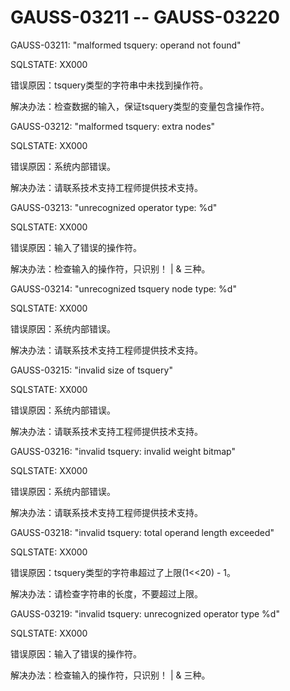 # GAUSS-03211 -- GAUSS-03220<a name="ZH-CN_TOPIC_0302073358"></a>

GAUSS-03211: "malformed tsquery: operand not found"

SQLSTATE: XX000

错误原因：tsquery类型的字符串中未找到操作符。

解决办法：检查数据的输入，保证tsquery类型的变量包含操作符。

GAUSS-03212: "malformed tsquery: extra nodes"

SQLSTATE: XX000

错误原因：系统内部错误。

解决办法：请联系技术支持工程师提供技术支持。

GAUSS-03213: "unrecognized operator type: %d"

SQLSTATE: XX000

错误原因：输入了错误的操作符。

解决办法：检查输入的操作符，只识别！ | & 三种。

GAUSS-03214: "unrecognized tsquery node type: %d"

SQLSTATE: XX000

错误原因：系统内部错误。

解决办法：请联系技术支持工程师提供技术支持。

GAUSS-03215: "invalid size of tsquery"

SQLSTATE: XX000

错误原因：系统内部错误。

解决办法：请联系技术支持工程师提供技术支持。

GAUSS-03216: "invalid tsquery: invalid weight bitmap"

SQLSTATE: XX000

错误原因：系统内部错误。

解决办法：请联系技术支持工程师提供技术支持。

GAUSS-03218: "invalid tsquery: total operand length exceeded"

SQLSTATE: XX000

错误原因：tsquery类型的字符串超过了上限\(1<<20\) - 1。

解决办法：请检查字符串的长度，不要超过上限。

GAUSS-03219: "invalid tsquery: unrecognized operator type %d"

SQLSTATE: XX000

错误原因：输入了错误的操作符。

解决办法：检查输入的操作符，只识别！ | & 三种。

